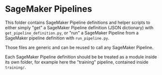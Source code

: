 # SageMaker Pipelines

This folder contains SageMaker Pipeline definitions and helper scripts to either simply "get" a SageMaker Pipeline definition (JSON dictionary) with `get_pipeline_definition.py`, or "run" a SageMaker Pipeline from a SageMaker pipeline definition with `run_pipeline.py`.

Those files are generic and can be reused to call any SageMaker Pipeline.

Each SageMaker Pipeline definition should be be treated as a module inside its own folder, for example here the "training" pipeline, contained inside `training/`.
